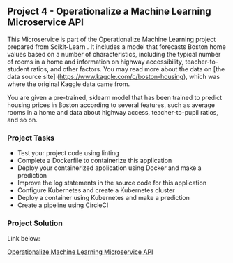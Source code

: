## Project 4 - Operationalize a Machine Learning Microservice API

This Microservice is part of the Operationalize Machine Learning project prepared from Scikit-Learn . It includes a model that forecasts Boston home values based on a number of characteristics, including the typical number of rooms in a home and information on highway accessibility, teacher-to-student ratios, and other factors. You may read more about the data on [the data source site] (https://www.kaggle.com/c/boston-housing), which was where the original Kaggle data came from.

You are given a pre-trained, sklearn model that has been trained to predict housing prices in Boston according to several features, such as average rooms in a home and data about highway access, teacher-to-pupil ratios, and so on.

### Project Tasks

-   Test your project code using linting
-   Complete a Dockerfile to containerize this application
-   Deploy your containerized application using Docker and make a prediction
-   Improve the log statements in the source code for this application
-   Configure Kubernetes and create a Kubernetes cluster
-   Deploy a container using Kubernetes and make a prediction
-   Create a pipeline using CircleCI

### Project Solution

Link below:

[Operationalize Machine Learning Microservice API](https://app.circleci.com/pipelines/github/ismailukman/operationalize-ml-microservice)